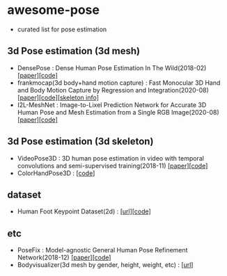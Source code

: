 # awesome-pose
* curated list for pose estimation

## 3d Pose estimation (3d mesh)
* DensePose : Dense Human Pose Estimation In The Wild(2018-02) [[paper]](https://arxiv.org/abs/1802.00434)[[code]](https://github.com/facebookresearch/detectron2/tree/master/projects/DensePose)
* frankmocap(3d body+hand motion capture) : Fast Monocular 3D Hand and Body Motion Capture by Regression and Integration(2020-08) [[paper]](https://arxiv.org/abs/2008.08324)[[code]](https://github.com/facebookresearch/frankmocap)[[skeleton info]](https://github.com/facebookresearch/frankmocap/blob/master/docs/joint_order.md)
* I2L-MeshNet : Image-to-Lixel Prediction Network for Accurate 3D Human Pose and Mesh Estimation from a Single RGB Image(2020-08) [[paper]](https://arxiv.org/abs/2008.03713)[[code]](https://github.com/mks0601/I2L-MeshNet_RELEASE)

## 3d Pose estimation (3d skeleton)
* VideoPose3D : 3D human pose estimation in video with temporal convolutions and semi-supervised training(2018-11) [[paper]](https://arxiv.org/abs/1811.11742)[[code]](https://github.com/facebookresearch/VideoPose3D)
* ColorHandPose3D : [[code]](https://github.com/lmb-freiburg/hand3d)

## dataset
* Human Foot Keypoint Dataset(2d) : [[url]](https://cmu-perceptual-computing-lab.github.io/foot_keypoint_dataset/)[[code]](https://github.com/CMU-Perceptual-Computing-Lab/openpose_train)

## etc
* PoseFix : Model-agnostic General Human Pose Refinement Network(2018-12) [[paper]](https://arxiv.org/abs/1812.03595)[[code]](https://github.com/mks0601/PoseFix_RELEASE)
* Bodyvisualizer(3d mesh by gender, height, weight, etc) : [[url]](https://bodyvisualizer.com/male.html)

